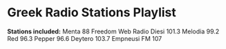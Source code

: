 # Greek Radio Stations Playlist

**Stations included:**
Menta 88
Freedom Web Radio
Diesi 101.3
Melodia 99.2
Red 96.3
Pepper 96.6
Deytero 103.7
Empneusi FM 107
